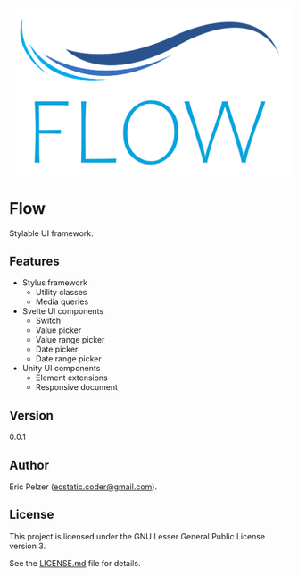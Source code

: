 ![](https://github.com/senselogic/FLOW/blob/master/LOGO/flow.png)

# Flow

Stylable UI framework.

## Features

*   Stylus framework
    *   Utility classes
    *   Media queries
*   Svelte UI components
    *   Switch
    *   Value picker
    *   Value range picker
    *   Date picker
    *   Date range picker
*   Unity UI components
    *   Element extensions
    *   Responsive document

## Version

0.0.1

## Author

Eric Pelzer (ecstatic.coder@gmail.com).

## License

This project is licensed under the GNU Lesser General Public License version 3.

See the [LICENSE.md](LICENSE.md) file for details.

